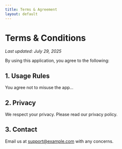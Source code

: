 ```yaml
---
title: Terms & Agreement
layout: default
---
```


# Terms & Conditions

_Last updated: July 29, 2025_

By using this application, you agree to the following:

## 1. Usage Rules
You agree not to misuse the app...

## 2. Privacy
We respect your privacy. Please read our privacy policy.

## 3. Contact
Email us at support@example.com with any concerns.
